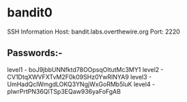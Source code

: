 # bandit0

SSH Information
Host: bandit.labs.overthewire.org
Port: 2220

## Passwords:-

level1 - boJ9jbbUNNfktd78OOpsqOltutMc3MY1
level2 - CV1DtqXWVFXTvM2F0k09SHz0YwRINYA9
level3 - UmHadQclWmgdLOKQ3YNgjWxGoRMb5luK
level4 - pIwrPrtPN36QITSp3EQaw936yaFoFgAB
